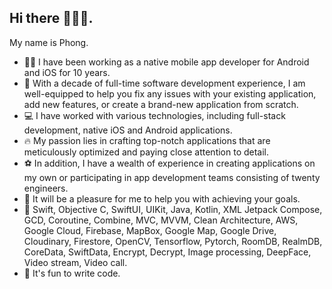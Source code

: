 ## Hi there 🙋🏻‍♂️.
 My name is Phong.

- 🧑‍💻 I have been working as a native mobile app developer for Android and iOS for 10 years.
- 🌱 With a decade of full-time software development experience, I am well-equipped to help you fix any issues with your existing application, add new features, or create a brand-new application from scratch.
- 💻 I have worked with various technologies, including full-stack development, native iOS and Android applications.
- 🔥 My passion lies in crafting top-notch applications that are meticulously optimized and paying close attention to detail.
- ⚽ In addition, I have a wealth of experience in creating applications on my own or participating in app development teams consisting of twenty engineers.
- 🚀 It will be a pleasure for me to help you with achieving your goals.
- 💪 Swift, Objective C, SwiftUI, UIKit, Java, Kotlin, XML Jetpack Compose, GCD, Coroutine, Combine, MVC, MVVM, Clean Architecture, AWS, Google Cloud, Firebase, MapBox, Google Map, Google Drive, Cloudinary, Firestore,  OpenCV, Tensorflow, Pytorch, RoomDB, RealmDB, CoreData, SwiftData, Encrypt, Decrypt, Image processing, DeepFace, Video stream, Video call.
- 🥳 It's fun to write code.

